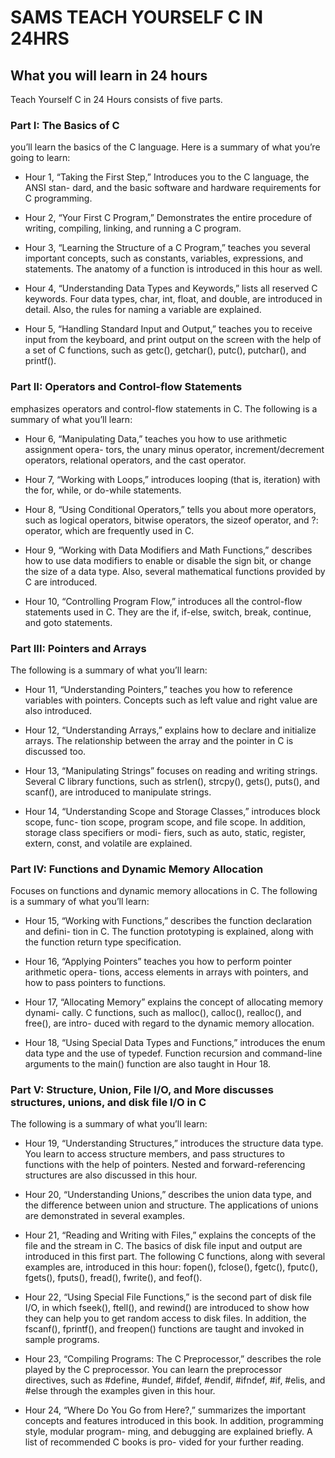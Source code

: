 # SAMS TEACH YOURSELF C IN 24HRS

## What you will learn in 24 hours

Teach Yourself C in 24 Hours consists of five parts.

### Part I: The Basics of C

you’ll learn the basics of the C language. Here is a summary of what you’re going to learn:

- Hour 1, “Taking the First Step,”
Introduces you to the C language, the ANSI stan- dard, and the basic software and hardware requirements for C programming.

- Hour 2, “Your First C Program,”
Demonstrates the entire procedure of writing, compiling, linking, and running a C program.

- Hour 3, “Learning the Structure of a C Program,” teaches you several important concepts, such as constants, variables, expressions, and statements. The anatomy of a function is introduced in this hour as well.

- Hour 4, “Understanding Data Types and Keywords,” lists all reserved C keywords. Four data types, char, int, float, and double, are introduced in detail. Also, the rules for naming a variable are explained.

- Hour 5, “Handling Standard Input and Output,” teaches you to receive input from the keyboard, and print output on the screen with the help of a set of C functions, such as getc(), getchar(), putc(), putchar(), and printf().

### Part II: Operators and Control-flow Statements

emphasizes operators and control-flow statements in C. The following is a summary of what you’ll learn:

- Hour 6, “Manipulating Data,” teaches you how to use arithmetic assignment opera- tors, the unary minus operator, increment/decrement operators, relational operators, and the cast operator.

- Hour 7, “Working with Loops,” introduces looping (that is, iteration) with the for, while, or do-while statements.

- Hour 8, “Using Conditional Operators,” tells you about more operators, such as logical operators, bitwise operators, the sizeof operator, and ?: operator, which are frequently used in C.

- Hour 9, “Working with Data Modifiers and Math Functions,” describes how to use data modifiers to enable or disable the sign bit, or change the size of a data type. Also, several mathematical functions provided by C are introduced.

- Hour 10, “Controlling Program Flow,” introduces all the control-flow statements used in C. They are the if, if-else, switch, break, continue, and goto statements.

### Part III: Pointers and Arrays

The following is a summary of what you’ll learn:

- Hour 11, “Understanding Pointers,” teaches you how to reference variables with pointers. Concepts such as left value and right value are also introduced.

- Hour 12, “Understanding Arrays,” explains how to declare and initialize arrays. The relationship between the array and the pointer in C is discussed too.

- Hour 13, “Manipulating Strings” focuses on reading and writing strings. Several C library functions, such as strlen(), strcpy(), gets(), puts(), and scanf(), are introduced to manipulate strings.

- Hour 14, “Understanding Scope and Storage Classes,” introduces block scope, func- tion scope, program scope, and file scope. In addition, storage class specifiers or modi- fiers, such as auto, static, register, extern, const, and volatile are explained.

### Part IV: Functions and Dynamic Memory Allocation

Focuses on functions and dynamic memory allocations in C. The following is a summary of what you’ll learn:

- Hour 15, “Working with Functions,” describes the function declaration and defini- tion in C. The function prototyping is explained, along with the function return type specification.

- Hour 16, “Applying Pointers” teaches you how to perform pointer arithmetic opera- tions, access elements in arrays with pointers, and how to pass pointers to functions.

- Hour 17, “Allocating Memory” explains the concept of allocating memory dynami- cally. C functions, such as malloc(), calloc(), realloc(), and free(), are intro- duced with 
regard to the dynamic memory allocation.

- Hour 18, “Using Special Data Types and Functions,” introduces the enum data type and the use of typedef. Function recursion and command-line arguments to the main() 
function are also taught in Hour 18.

### Part V: Structure, Union, File I/O, and More discusses structures, unions, and disk file I/O in C

The following is a summary of what you’ll learn:

- Hour 19, “Understanding Structures,” introduces the structure data type. You learn to access structure members, and pass structures to functions with the help of pointers. Nested and forward-referencing structures are also discussed in this hour.

- Hour 20, “Understanding Unions,” describes the union data type, and the difference between union and structure. The applications of unions are demonstrated in several examples.

- Hour 21, “Reading and Writing with Files,” explains the concepts of the file and the stream in C. The basics of disk file input and output are introduced in this first part. The following C functions, along with several examples are, introduced in this hour: fopen(), fclose(), fgetc(), fputc(), fgets(), fputs(), fread(), fwrite(), and feof().

- Hour 22, “Using Special File Functions,” is the second part of disk file I/O, in which fseek(), ftell(), and rewind() are introduced to show how they can help you to get random access to disk files. In addition, the fscanf(), fprintf(), and freopen() functions are taught and invoked in sample programs.

- Hour 23, “Compiling Programs: The C Preprocessor,” describes the role played by the C preprocessor. You can learn the preprocessor directives, such as #define, #undef, #ifdef, #endif, #ifndef, #if, #elis, and #else through the examples given in this hour.

- Hour 24, “Where Do You Go from Here?,” summarizes the important concepts and features introduced in this book. In addition, programming style, modular program- ming, and debugging are explained briefly. A list of recommended C books is pro- vided for your further reading.
